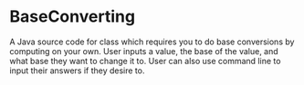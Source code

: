# BaseConverting

A Java source code for class which requires you to do base conversions by computing on your own. User inputs a value, the base of the value, and what base they want to change it to. User can also use command line to input their answers if they desire to.
